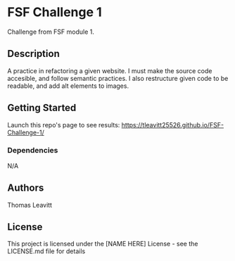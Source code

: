 # FSF Challenge 1

Challenge from FSF module 1.

## Description

A practice in refactoring a given website. I must make the source code accesible, and follow semantic practices. I also restructure given code to be readable, and add alt elements to images.

## Getting Started

Launch this repo's page to see results: https://tleavitt25526.github.io/FSF-Challenge-1/

### Dependencies

N/A

## Authors

Thomas Leavitt

## License

This project is licensed under the [NAME HERE] License - see the LICENSE.md file for details
